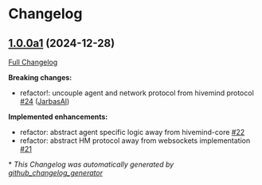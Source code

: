 # Changelog

## [1.0.0a1](https://github.com/JarbasHiveMind/HiveMind-core/tree/1.0.0a1) (2024-12-28)

[Full Changelog](https://github.com/JarbasHiveMind/HiveMind-core/compare/0.2.2...1.0.0a1)

**Breaking changes:**

- refactor!: uncouple agent and network protocol from hivemind protocol [\#24](https://github.com/JarbasHiveMind/HiveMind-core/pull/24) ([JarbasAl](https://github.com/JarbasAl))

**Implemented enhancements:**

- refactor: abstract agent specific logic away from hivemind-core [\#22](https://github.com/JarbasHiveMind/HiveMind-core/issues/22)
- refactor: abstract HM protocol away from websockets implementation [\#21](https://github.com/JarbasHiveMind/HiveMind-core/issues/21)



\* *This Changelog was automatically generated by [github_changelog_generator](https://github.com/github-changelog-generator/github-changelog-generator)*
